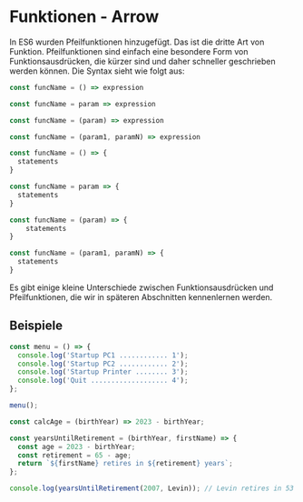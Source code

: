 # Funktionen - Arrow

<show-structure depth="2" />

In ES6 wurden Pfeilfunktionen hinzugefügt. Das ist die dritte Art von Funktion. Pfeilfunktionen sind einfach eine besondere Form von
Funktionsausdrücken, die kürzer sind und daher schneller geschrieben werden können. Die Syntax sieht wie folgt aus:

```JavaScript
const funcName = () => expression

const funcName = param => expression

const funcName = (param) => expression

const funcName = (param1, paramN) => expression

const funcName = () => {
  statements
}

const funcName = param => {
  statements
}

const funcName = (param) => {
	statements
}

const funcName = (param1, paramN) => {
  statements
}
```

Es gibt einige kleine Unterschiede zwischen Funktionsausdrücken und Pfeilfunktionen, die wir in späteren Abschnitten kennenlernen werden.

## Beispiele

```Javascript
const menu = () => {
  console.log('Startup PC1 ............ 1');
  console.log('Startup PC2 ............ 2');
  console.log('Startup Printer ........ 3');
  console.log('Quit ................... 4');
};

menu();

const calcAge = (birthYear) => 2023 - birthYear;

const yearsUntilRetirement = (birthYear, firstName) => {
  const age = 2023 - birthYear;
  const retirement = 65 - age;
  return `${firstName} retires in ${retirement} years`;
};

console.log(yearsUntilRetirement(2007, Levin)); // Levin retires in 53 years
```
